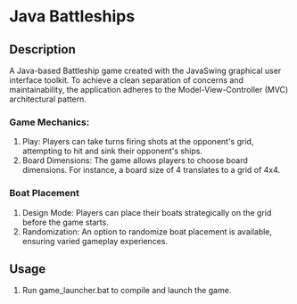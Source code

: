# Java Battleships 

## Description
A Java-based Battleship game created with the JavaSwing graphical user interface toolkit. To achieve a clean separation of concerns and maintainability, the application adheres to the Model-View-Controller (MVC) architectural pattern.

### Game Mechanics:
1. Play: Players can take turns firing shots at the opponent's grid, attempting to hit and sink their opponent's ships.
2. Board Dimensions: The game allows players to choose board dimensions. For instance, a board size of 4 translates to a grid of 4x4.
### Boat Placement
1. Design Mode: Players can place their boats strategically on the grid before the game starts.
2. Randomization: An option to randomize boat placement is available, ensuring varied gameplay experiences.

## Usage
1. Run game_launcher.bat to compile and launch the game. 
